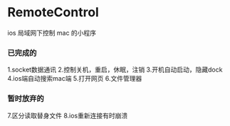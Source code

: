 # RemoteControl
ios 局域网下控制 mac 的小程序

### 已完成的
1.socket数据通讯
2.控制关机，重启，休眠，注销
3.开机自动启动，隐藏dock
4.ios端自动搜索mac端
5.打开网页
6.文件管理器

### 暂时放弃的
7.区分读取替身文件
8.ios重新连接有时崩溃
